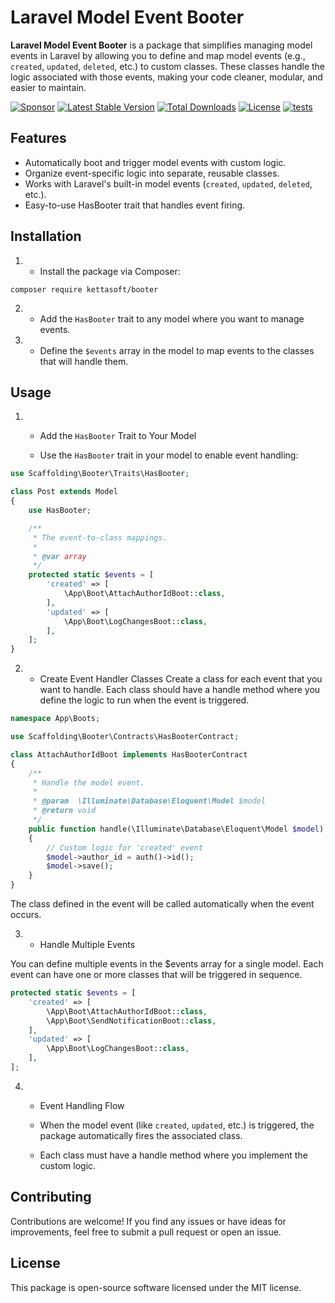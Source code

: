 # Laravel Model Event Booter

**Laravel Model Event Booter** is a package that simplifies managing model events in Laravel by allowing you to define and map model events (e.g., `created`, `updated`, `deleted`, etc.) to custom classes. These classes handle the logic associated with those events, making your code cleaner, modular, and easier to maintain.

[![Sponsor](https://img.shields.io/badge/sponsor-30363D?style=for-the-badge&logo=GitHub-Sponsors&logoColor=#white)](//github.com/sponsors/kettasoft)
[![Latest Stable Version](https://poser.pugx.org/santigarcor/booter/v?style=for-the-badge)](//packagist.org/packages/kettasoft/booter)
[![Total Downloads](https://poser.pugx.org/kettasoft/booter/downloads?style=for-the-badge)](//packagist.org/packages/kettasoft/booter)
[![License](https://poser.pugx.org/kettasoft/booter/license?style=for-the-badge)](//packagist.org/packages/kettasoft/booter)
[![tests](https://github.com/kettasoft/booter/workflows/tests/badge.svg)](https://github.com/kettasoft/booter/actions?query=workflow%3Atests)

## Features

- Automatically boot and trigger model events with custom logic.
- Organize event-specific logic into separate, reusable classes.
- Works with Laravel's built-in model events (`created`, `updated`, `deleted`, etc.).
- Easy-to-use HasBooter trait that handles event firing.

## Installation

1. - Install the package via Composer:

```dash
composer require kettasoft/booter
```

2. - Add the `HasBooter` trait to any model where you want to manage events.

3. - Define the `$events` array in the model to map events to the classes that will handle them.

## Usage

1. - Add the `HasBooter` Trait to Your Model

   - Use the `HasBooter` trait in your model to enable event handling:

```php
use Scaffolding\Booter\Traits\HasBooter;

class Post extends Model
{
    use HasBooter;

    /**
     * The event-to-class mappings.
     *
     * @var array
     */
    protected static $events = [
        'created' => [
            \App\Boot\AttachAuthorIdBoot::class,
        ],
        'updated' => [
            \App\Boot\LogChangesBoot::class,
        ],
    ];
}
```

2. - Create Event Handler Classes
     Create a class for each event that you want to handle. Each class should have a handle method where you define the logic to run when the event is triggered.

```php
namespace App\Boots;

use Scaffolding\Booter\Contracts\HasBooterContract;

class AttachAuthorIdBoot implements HasBooterContract
{
    /**
     * Handle the model event.
     *
     * @param  \Illuminate\Database\Eloquent\Model $model
     * @return void
     */
    public function handle(\Illuminate\Database\Eloquent\Model $model)
    {
        // Custom logic for 'created' event
        $model->author_id = auth()->id();
        $model->save();
    }
}
```

The class defined in the event will be called automatically when the event occurs.

3. - Handle Multiple Events

You can define multiple events in the $events array for a single model. Each event can have one or more classes that will be triggered in sequence.

```php
protected static $events = [
    'created' => [
        \App\Boot\AttachAuthorIdBoot::class,
        \App\Boot\SendNotificationBoot::class,
    ],
    'updated' => [
        \App\Boot\LogChangesBoot::class,
    ],
];
```

4. - Event Handling Flow

   - When the model event (like `created`, `updated`, etc.) is triggered, the package automatically fires the associated class.
   - Each class must have a handle method where you implement the custom logic.

## Contributing

Contributions are welcome! If you find any issues or have ideas for improvements, feel free to submit a pull request or open an issue.

## License

This package is open-source software licensed under the MIT license.
